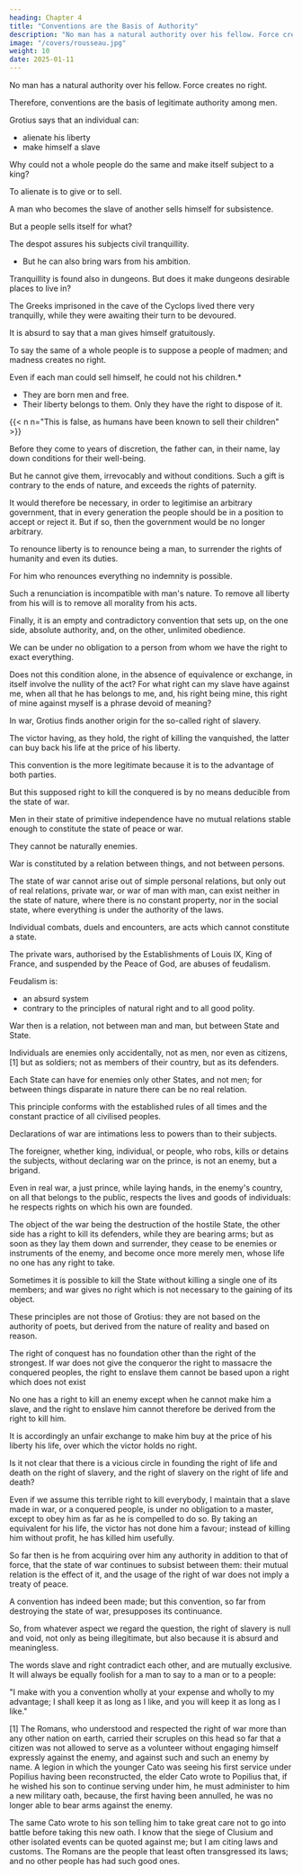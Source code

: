 ```yaml
---
heading: Chapter 4
title: "Conventions are the Basis of Authority"
description: "No man has a natural authority over his fellow. Force creates no right."
image: "/covers/rousseau.jpg"
weight: 10
date: 2025-01-11
---
```



No man has a natural authority over his fellow. Force creates no right. 

Therefore, conventions are the basis of legitimate authority among men.

Grotius says that an individual can:
- alienate his liberty
- make himself a slave

Why could not a whole people do the same and make itself subject to a king? 

To alienate is to give or to sell.

A man who becomes the slave of another sells himself for subsistence.

But a people sells itself for what? 

<!-- A king is so far from furnishing his subjects with their subsistence that he gets his own only from them; and, according to Rabelais, kings do not live on nothing.

Do subjects then give their persons on condition that the king takes their goods also? I fail to see what they have left to preserve. -->

The despot assures his subjects civil tranquillity.
- But he can also bring wars from his ambition. 

<!-- What do they gain, if the very tranquillity they enjoy is one of their miseries?  -->

Tranquillity is found also in dungeons. But does it make dungeons desirable places to live in?

The Greeks imprisoned in the cave of the Cyclops lived there very tranquilly, while they were awaiting their turn to be devoured.

It is absurd to say that a man gives himself gratuitously.

<!-- , is to say what  and inconceivable; such an act is null and illegitimate, from the mere fact that he who does it is out of his mind.  -->

To say the same of a whole people is to suppose a people of madmen; and madness creates no right.

 <!-- alienate  alienate -->
Even if each man could sell himself, he could not his children.*
- They are born men and free.
- Their liberty belongs to them. Only they have the right to dispose of it.

{{< n n="This is false, as humans have been known to sell their children" >}}


Before they come to years of discretion, the father can, in their name, lay down conditions for their well-being.

But he cannot give them, irrevocably and without conditions. Such a gift is contrary to the ends of nature, and exceeds the rights of paternity.


It would therefore be necessary, in order to legitimise an arbitrary government, that in every generation the people should be in a position to accept or reject it. But if so, then the government would be no longer arbitrary.

To renounce liberty is to renounce being a man, to surrender the rights of humanity and even its duties. 

For him who renounces everything no indemnity is possible.

Such a renunciation is incompatible with man's nature. To remove all liberty from his will is to remove all morality from his acts.

Finally, it is an empty and contradictory convention that sets up, on the one side, absolute authority, and, on the other, unlimited obedience. 

We can be under no obligation to a person from whom we have the right to exact everything.

Does not this condition alone, in the absence of equivalence or exchange, in itself involve the nullity of the act? For what right can my slave have against me, when all that he has belongs to me, and, his right being mine, this right of mine against myself is a phrase devoid of meaning?

In war, Grotius finds another origin for the so-called right of slavery.

The victor having, as they hold, the right of killing the vanquished, the latter can buy back his life at the price of his liberty.

This convention is the more legitimate because it is to the advantage of both parties.

But this supposed right to kill the conquered is by no means deducible from the state of war.

Men in their state of primitive independence have no mutual relations stable enough to constitute the state of peace or war.

They cannot be naturally enemies.

War is constituted by a relation between things, and not between persons.

The state of war cannot arise out of simple personal relations, but only out of real relations, private war, or war of man with man, can exist neither in the state of nature, where there is no constant property, nor in the social state, where everything is under the authority of the laws.

Individual combats, duels and encounters, are acts which cannot constitute a state.

The private wars, authorised by the Establishments of Louis IX, King of France, and suspended by the Peace of God, are abuses of feudalism.

Feudalism is:
- an absurd system
- contrary to the principles of natural right and to all good polity.

War then is a relation, not between man and man, but between State and State.

Individuals are enemies only accidentally, not as men, nor even as citizens,[1] but as soldiers; not as members of their country, but as its defenders. 

Each State can have for enemies only other States, and not men; for between things disparate in nature there can be no real relation.

This principle conforms with the established rules of all times and the constant practice of all civilised peoples.

Declarations of war are intimations less to powers than to their subjects.

The foreigner, whether king, individual, or people, who robs, kills or detains the subjects, without declaring war on the prince, is not an enemy, but a brigand. 

Even in real war, a just prince, while laying hands, in the enemy's country, on all that belongs to the public, respects the lives and goods of individuals: he respects rights on which his own are founded.

The object of the war being the destruction of the hostile State, the other side has a right to kill its defenders, while they are bearing arms; but as soon as they lay them down and surrender, they cease to be enemies or instruments of the enemy, and become once more merely men, whose life no one has any right to take. 

Sometimes it is possible to kill the State without killing a single one of its members; and war gives no right which is not necessary to the gaining of its object. 

These principles are not those of Grotius: they are not based on the authority of poets, but derived from the nature of reality and based on reason.

The right of conquest has no foundation other than the right of the strongest. If war does not give the conqueror the right to massacre the conquered peoples, the right to enslave them cannot be based upon a right which does not exist 

No one has a right to kill an enemy except when he cannot make him a slave, and the right to enslave him cannot therefore be derived from the right to kill him.

It is accordingly an unfair exchange to make him buy at the price of his liberty his life, over which the victor holds no right. 

Is it not clear that there is a vicious circle in founding the right of life and death on the right of slavery, and the right of slavery on the right of life and death?

Even if we assume this terrible right to kill everybody, I maintain that a slave made in war, or a conquered people, is under no obligation to a master, except to obey him as far as he is compelled to do so. By taking an equivalent for his life, the victor has not done him a favour; instead of killing him without profit, he has killed him usefully. 

So far then is he from acquiring over him any authority in addition to that of force, that the state of war continues to subsist between them: their mutual relation is the effect of it, and the usage of the right of war does not imply a treaty of peace. 

A convention has indeed been made; but this convention, so far from destroying the state of war, presupposes its continuance.

So, from whatever aspect we regard the question, the right of slavery is null and void, not only as being illegitimate, but also because it is absurd and meaningless.

The words slave and right contradict each other, and are mutually exclusive. It will always be equally foolish for a man to say to a man or to a people:

"I make with you a convention wholly at your expense and wholly to my advantage; I shall keep it as long as I like, and you will keep it as long as I like."

[1] The Romans, who understood and respected the right of war more than any other nation on earth, carried their scruples on this head so far that a citizen was not allowed to serve as a volunteer without engaging himself expressly against the enemy, and against such and such an enemy by name. A legion in which the younger Cato was seeing his first service under Popilius having been reconstructed, the elder Cato wrote to Popilius that, if he wished his son to continue serving under him, he must administer to him a new military oath, because, the first having been annulled, he was no longer able to bear arms against the enemy. 

The same Cato wrote to his son telling him to take great care not to go into battle before taking this new oath. I know that the siege of Clusium and other isolated events can be quoted against me; but I am citing laws and customs. The Romans are the people that least often transgressed its laws; and no other people has had such good ones.

